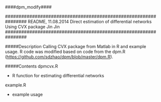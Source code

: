 ####dpm_modify####

################################################################
README, 11.08.2014
Direct estimation of differential networks Using CVX package
Jin Jin
################################################################

#####Description
 Calling CVX package from Matlab in R and example usage. R code was modified based on code from the dpm.R (https://github.com/sdzhao/dpm/blob/master/dpm.R).

#####Contents
dpmcvx.R
- R function for estimating differential networks

example.R
- example usage  
